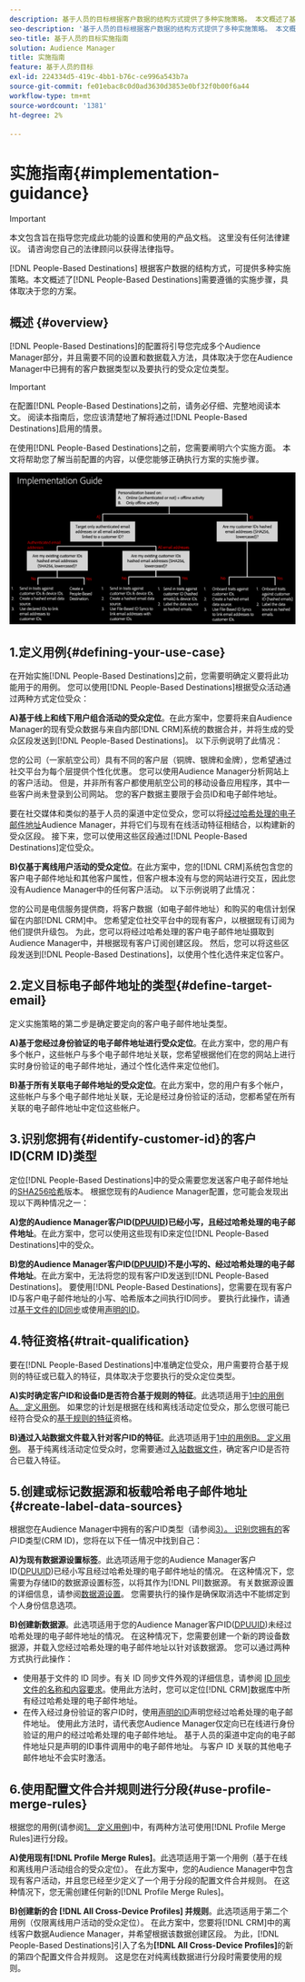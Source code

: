 ```yaml
---
description: 基于人员的目标根据客户数据的结构方式提供了多种实施策略。 本文概述了基于人员的目标需要遵循的实施步骤，具体取决于您的方案。
seo-description: '基于人员的目标根据客户数据的结构方式提供了多种实施策略。 本文概述了基于人员的目标需要遵循的实施步骤，具体取决于您的方案。  '
seo-title: 基于人员的目标实施指南
solution: Audience Manager
title: 实施指南
feature: 基于人员的目标
exl-id: 224334d5-419c-4bb1-b76c-ce996a543b7a
source-git-commit: fe01ebac8c0d0ad3630d3853e0bf32f0b00f6a44
workflow-type: tm+mt
source-wordcount: '1381'
ht-degree: 2%

---
```


# 实施指南{#implementation-guidance}

>[!IMPORTANT]
>本文包含旨在指导您完成此功能的设置和使用的产品文档。 这里没有任何法律建议。 请咨询您自己的法律顾问以获得法律指导。

[!DNL People-Based Destinations] 根据客户数据的结构方式，可提供多种实施策略。本文概述了[!DNL People-Based Destinations]需要遵循的实施步骤，具体取决于您的方案。

## 概述 {#overview}

[!DNL People-Based Destinations]的配置将引导您完成多个Audience Manager部分，并且需要不同的设置和数据载入方法，具体取决于您在Audience Manager中已拥有的客户数据类型以及要执行的受众定位类型。

>[!IMPORTANT]
> 在配置[!DNL People-Based Destinations]之前，请务必仔细、完整地阅读本文。 阅读本指南后，您应该清楚地了解将通过[!DNL People-Based Destinations]启用的情景。

在使用[!DNL People-Based Destinations]之前，您需要阐明六个实施方面。 本文将帮助您了解当前配置的内容，以便您能够正确执行方案的实施步骤。

![pbd实施](assets/pbd-implementation.png)

## 1.定义用例{#defining-your-use-case}

在开始实施[!DNL People-Based Destinations]之前，您需要明确定义要将此功能用于的用例。 您可以使用[!DNL People-Based Destinations]根据受众活动通过两种方式定位受众：

**A)基于线上和线下用户组合活动的受众定位**。在此方案中，您要将来自Audience Manager的现有受众数据与来自内部[!DNL CRM]系统的数据合并，并将生成的受众区段发送到[!DNL People-Based Destinations]。 以下示例说明了此情况：

您的公司（一家航空公司）具有不同的客户层（铜牌、银牌和金牌），您希望通过社交平台为每个层提供个性化优惠。 您可以使用Audience Manager分析网站上的客户活动。 但是，并非所有客户都使用航空公司的移动设备应用程序，其中一些客户尚未登录到公司网站。 您的客户数据主要限于会员ID和电子邮件地址。

要在社交媒体和类似的基于人员的渠道中定位受众，您可以将[经过哈希处理的电子邮件地址](people-based-destinations-prerequisites.md)Audience Manager，并将它们与现有在线活动特征相结合，以构建新的受众区段。 接下来，您可以使用这些区段通过[!DNL People-Based Destinations]定位受众。

**B)仅基于离线用户活动的受众定位**。在此方案中，您的[!DNL CRM]系统包含您的客户电子邮件地址和其他客户属性，但客户根本没有与您的网站进行交互，因此您没有Audience Manager中的任何客户活动。 以下示例说明了此情况：

您的公司是电信服务提供商，将客户数据（如电子邮件地址）和购买的电信计划保留在内部[!DNL CRM]中。 您希望定位社交平台中的现有客户，以根据现有订阅为他们提供升级包。 为此，您可以将经过哈希处理的客户电子邮件地址摄取到Audience Manager中，并根据现有客户订阅创建区段。 然后，您可以将这些区段发送到[!DNL People-Based Destinations]，以使用个性化选件来定位客户。

## 2.定义目标电子邮件地址的类型{#define-target-email}

定义实施策略的第二步是确定要定向的客户电子邮件地址类型。

**A)基于您经过身份验证的电子邮件地址进行受众定位**。在此方案中，您的用户有多个帐户，这些帐户与多个电子邮件地址关联，您希望根据他们在您的网站上进行实时身份验证的电子邮件地址，通过个性化选件来定位他们。

**B)基于所有关联电子邮件地址的受众定位**。在此方案中，您的用户有多个帐户，这些帐户与多个电子邮件地址关联，无论是经过身份验证的活动，您都希望在所有关联的电子邮件地址中定位这些帐户。

## 3.识别您拥有{#identify-customer-id}的客户ID(CRM ID)类型

定位[!DNL People-Based Destinations]中的受众需要您发送客户电子邮件地址的[SHA256哈希](people-based-destinations-prerequisites.md)版本。 根据您现有的Audience Manager配置，您可能会发现出现以下两种情况之一：

**A)您的Audience Manager客户ID([DPUUID](../../reference/ids-in-aam.md))已经小写，且经过哈希处理的电子邮件地址**。在此方案中，您可以使用这些现有ID来定位[!DNL People-Based Destinations]中的受众。

**B)您的Audience Manager客户ID([DPUUID](../../reference/ids-in-aam.md))不是小写的、经过哈希处理的电子邮件地址**。在此方案中，无法将您的现有客户ID发送到[!DNL People-Based Destinations]。 要使用[!DNL People-Based Destinations]，您需要在现有客户ID与客户电子邮件地址的小写、哈希版本之间执行ID同步。 要执行此操作，请通过[基于文件的ID同步](../../integration/sending-audience-data/batch-data-transfer-explained/id-sync-file-based.md)或使用[声明的ID](../declared-ids.md)。

## 4.特征资格{#trait-qualification}

要在[!DNL People-Based Destinations]中准确定位受众，用户需要符合基于规则的特征或已载入的特征，具体取决于您要执行的受众定位类型。

**A)实时确定客户ID和设备ID是否符合基于规则的特征**。此选项适用于[1中的用例A。 定义用例](people-based-destinations-workflow.md#defining-your-use-case)。 如果您的计划是根据在线和离线活动定位受众，那么您很可能已经符合受众的[基于规则的特征](../traits/trait-and-segment-qualification-reference.md)资格。

**B)通过入站数据文件载入针对客户ID的特征**。此选项适用于[1中的用例B。 定义用例](people-based-destinations-workflow.md#defining-your-use-case)。 基于纯离线活动定位受众时，您需要通过[入站数据文件](../../integration/sending-audience-data/batch-data-transfer-explained/inbound-file-contents.md)，确定客户ID是否符合已载入特征。

## 5.创建或标记数据源和板载哈希电子邮件地址{#create-label-data-sources}

根据您在Audience Manager中拥有的客户ID类型（请参阅[3）。 识别您拥有的](people-based-destinations-workflow.md#identify-customer-id)客户ID类型(CRM ID)，您将在以下任一情况中找到自己：

**A)为现有数据源设置标签**。此选项适用于您的Audience Manager客户ID([DPUUID](../../reference/ids-in-aam.md))已经小写且经过哈希处理的电子邮件地址的情况。 在这种情况下，您需要为存储ID的数据源设置标签，以将其作为[!DNL PII]数据源。 有关数据源设置的详细信息，请参阅[数据源设置](../datasources-list-and-settings.md)。 您需要执行的操作是确保取消选中不能绑定到个人身份信息选项。

**B)创建新数据源**。此选项适用于您的Audience Manager客户ID([DPUUID](../../reference/ids-in-aam.md))未经过哈希处理的电子邮件地址的情况。 在这种情况下，您需要创建一个新的跨设备数据源，并载入您经过哈希处理的电子邮件地址以针对该数据源。 您可以通过两种方式执行此操作：

* 使用基于文件的 ID 同步。有关 ID 同步文件外观的详细信息，请参阅 [ID 同步文件的名称和内容要求](../../integration/sending-audience-data/batch-data-transfer-explained/id-sync-file-based.md)。使用此方法时，您可以定位[!DNL CRM]数据库中所有经过哈希处理的电子邮件地址。
* 在传入经过身份验证的客户ID时，使用[声明的ID](../declared-ids.md)声明您经过哈希处理的电子邮件地址。 使用此方法时，请代表您Audience Manager仅定向已在线进行身份验证的用户的经过哈希处理的电子邮件地址。 基于人员的渠道中定向的电子邮件地址只是声明的ID事件调用中的电子邮件地址。 与客户 ID 关联的其他电子邮件地址不会实时激活。

## 6.使用配置文件合并规则进行分段{#use-profile-merge-rules}

根据您的用例(请参阅[1。 定义用例](people-based-destinations-workflow.md#defining-your-use-case))中，有两种方法可使用[!DNL Profile Merge Rules]进行分段。

**A)使用现有[!DNL Profile Merge Rules]**。此选项适用于第一个用例（基于在线和离线用户活动组合的受众定位）。 在此方案中，您的Audience Manager中包含现有客户活动，并且您已经至少定义了一个用于分段的配置文件合并规则。 在这种情况下，您无需创建任何新的[!DNL Profile Merge Rules]。

**B)创建新的合 [!DNL All Cross-Device Profiles] 并规则**。此选项适用于第二个用例（仅限离线用户活动的受众定位）。 在此方案中，您要将[!DNL CRM]中的离线客户数据Audience Manager，并希望根据该数据创建区段。 为此，[!DNL People-Based Destinations]引入了名为&#x200B;**[!DNL All Cross-Device Profiles]**&#x200B;的新的第四个配置文件合并规则。 这是您在对纯离线数据进行分段时需要使用的规则。
